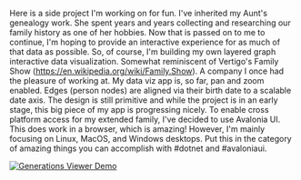 Here is a side project I'm working on for fun.  I've inherited my Aunt's genealogy work.  She spent years and years collecting and researching our family history as one of her hobbies.  Now that is passed on to me to continue, I'm hoping to provide an interactive experience for as much of that data as possible.  So, of course, I'm building my own layered graph interactive data visualization.  Somewhat reminiscent of Vertigo's Family Show (https://en.wikipedia.org/wiki/Family.Show).  A company I once had the pleasure of working at.  My data viz app is, so far, pan and zoom enabled.  Edges (person nodes) are aligned via their birth date to a scalable date axis.  The design is still primitive and while the project is in an early stage, this big piece of my app is progressing nicely.  To enable cross platform access for my extended family, I've decided to use Avalonia UI.  This does work in a browser, which is amazing!  However, I'm mainly focusing on Linux, MacOS, and Windows desktops.  Put this in the category of amazing things you can accomplish with #dotnet and #avaloniaui.

[![Generations Viewer Demo](https://github.com/anewton/anewton.github.io/blob/main/images/Generations%20Viewer%20Demo%202024-02-24%20100101-output.gif)](https://github.com/anewton/anewton.github.io/blob/main/images/Generations%20Viewer%20Demo%202024-02-24%20100101-output.gif)
